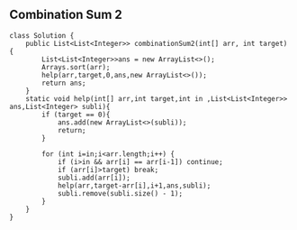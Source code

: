 ## Combination Sum 2
    class Solution {
        public List<List<Integer>> combinationSum2(int[] arr, int target) {
            List<List<Integer>>ans = new ArrayList<>();
            Arrays.sort(arr);
            help(arr,target,0,ans,new ArrayList<>());
            return ans;
        }
        static void help(int[] arr,int target,int in ,List<List<Integer>> ans,List<Integer> subli){
            if (target == 0){
                ans.add(new ArrayList<>(subli));
                return;
            }

            for (int i=in;i<arr.length;i++) {
                if (i>in && arr[i] == arr[i-1]) continue;
                if (arr[i]>target) break;
                subli.add(arr[i]);
                help(arr,target-arr[i],i+1,ans,subli);
                subli.remove(subli.size() - 1);
            }
        }
    }